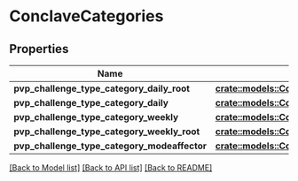# ConclaveCategories

## Properties

Name | Type | Description | Notes
------------ | ------------- | ------------- | -------------
**pvp_challenge_type_category_daily_root** | [**crate::models::ConclaveModesPvpmodeAll**](conclave_modes_PVPMODE_ALL.md) |  | 
**pvp_challenge_type_category_daily** | [**crate::models::ConclaveModesPvpmodeAll**](conclave_modes_PVPMODE_ALL.md) |  | 
**pvp_challenge_type_category_weekly** | [**crate::models::ConclaveModesPvpmodeAll**](conclave_modes_PVPMODE_ALL.md) |  | 
**pvp_challenge_type_category_weekly_root** | [**crate::models::ConclaveModesPvpmodeAll**](conclave_modes_PVPMODE_ALL.md) |  | 
**pvp_challenge_type_category_modeaffector** | [**crate::models::ConclaveModesPvpmodeAll**](conclave_modes_PVPMODE_ALL.md) |  | 

[[Back to Model list]](../README.md#documentation-for-models) [[Back to API list]](../README.md#documentation-for-api-endpoints) [[Back to README]](../README.md)


